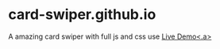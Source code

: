 # card-swiper.github.io
 A amazing card swiper with full js and css use
<a href="https://apurbasbjk30.github.io/card-swiper.github.io/"> Live Demo<.a>
 
